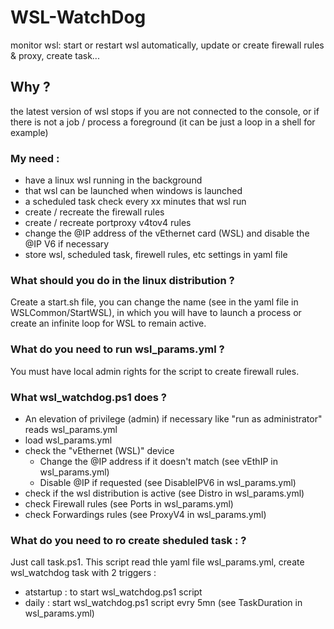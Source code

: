 # WSL-WatchDog
monitor wsl: start or restart wsl automatically, update or create firewall rules & proxy, create task...

## Why ?
the latest version of wsl stops if you are not connected to the console, or if there is not a job / process a foreground (it can be just a loop in a shell for example)

### My need :

- have a linux wsl running in the background
- that wsl can be launched when windows is launched
- a scheduled task check every xx minutes that wsl run
- create / recreate the firewall rules
- create / recreate portproxy v4tov4 rules
- change the @IP address of the vEthernet card (WSL) and disable the @IP V6 if necessary
- store wsl, scheduled task, firewell rules, etc settings in yaml file

### What should you do in the linux distribution ? 
Create a start.sh file, you can change the name (see in the yaml file in WSLCommon/StartWSL), in which you will have to launch a process or create an infinite loop for WSL to remain active.

### What do you need to run wsl_params.yml ?
You must have local admin rights for the script to create firewall rules.

### What wsl_watchdog.ps1 does ?
- An elevation of privilege (admin) if necessary like "run as administrator"
reads wsl_params.yml
- load wsl_params.yml
- check the "vEthernet (WSL)" device
	- Change the @IP address if it doesn't match (see vEthIP in wsl_params.yml)
	- Disable @IP if requested (see DisableIPV6 in wsl_params.yml)
- check if the wsl distribution is active (see Distro in wsl_params.yml)
- check Firewall rules (see Ports in wsl_params.yml)
- check Forwardings rules (see ProxyV4 in wsl_params.yml)

### What do you need to ro create sheduled task : ?
Just call  task.ps1. This script read thle yaml file wsl_params.yml, create wsl_watchdog task with 2 triggers :
- atstartup : to start wsl_watchdog.ps1 script
- daily : start wsl_watchdog.ps1 script evry 5mn (see TaskDuration in wsl_params.yml)
